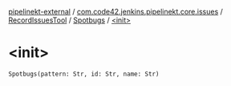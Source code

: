 [pipelinekt-external](../../../index.md) / [com.code42.jenkins.pipelinekt.core.issues](../../index.md) / [RecordIssuesTool](../index.md) / [Spotbugs](index.md) / [&lt;init&gt;](./-init-.md)

# &lt;init&gt;

`Spotbugs(pattern: Str, id: Str, name: Str)`